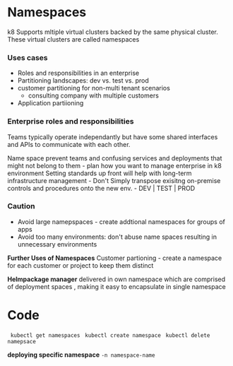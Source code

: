# Namespaces
k8 Supports mltiple virtual clusters backed by the same physical 
cluster. These virtual clusters are called namespaces

### Uses cases
- Roles and responsibilities in an enterprise 
- Partitioning landscapes: dev vs. test vs. prod
- customer partitioning for non-multi tenant scenarios
	- consulting company with multiple customers
- Application partiioning 

### Enterprise roles and responsibilities 
Teams typically operate independantly but have some shared 
interfaces and APIs to communicate with each other.

Name space prevent teams and confusing services and deployments 
that might not belong to them 
	- plan how you want to manage enterprise in k8 environment
	  Setting standards up front will help with long-term infrastructure management
	- Don't Simply transpose exisitng on-premise controls and procedures onto the new env. 
	- DEV | TEST | PROD

### Caution
- Avoid large namepspaces - create addtional namespaces for groups of apps
- Avoid too many environments: don't abuse name spaces resulting in unnecessary environments

__Further Uses of Namespaces__
Customer partioning - create a namespace for each customer or project to keep them distinct

__Helmpackage manager__ 
delivered in own namespace which are comprised of deployment spaces , making it easy to encapsulate in single namespace

# Code

``` kubectl get namespaces```
``` kubectl create namespace```
``` kubectl delete namepsace```

__deploying specific namespace__
```-n namespace-name```
